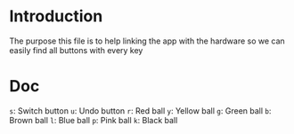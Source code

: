 # Introduction

The purpose this file is to help linking the app with the hardware so we can easily find all buttons with every key

# Doc

`s`: Switch button
`u`: Undo button
`r`: Red ball
`y`: Yellow ball
`g`: Green ball
`b`: Brown ball
`l`: Blue ball
`p`: Pink ball
`k`: Black ball
